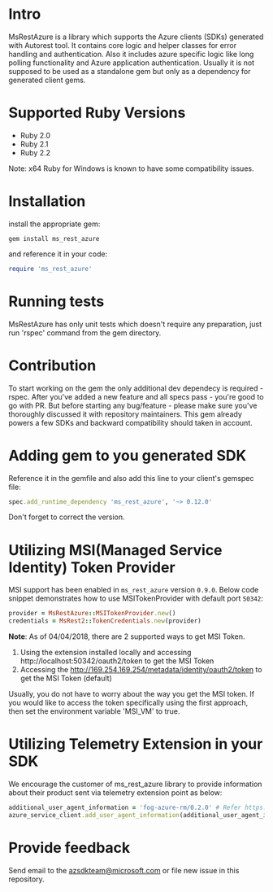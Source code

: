 # Intro

MsRestAzure is a library which supports the Azure clients (SDKs) generated with Autorest tool. It contains core logic and helper classes for error handling and authentication. Also it includes azure specific logic like long polling functionality and Azure application authentication. Usually it is not supposed to be used as a standalone gem but only as a dependency for generated client gems.

# Supported Ruby Versions

* Ruby 2.0
* Ruby 2.1
* Ruby 2.2

Note: x64 Ruby for Windows is known to have some compatibility issues.

# Installation

install the appropriate gem:

```
gem install ms_rest_azure
```

and reference it in your code:

```Ruby
require 'ms_rest_azure'
```

# Running tests

MsRestAzure has only unit tests which doesn't require any preparation, just run 'rspec' command from the gem directory.

# Contribution

To start working on the gem the only additional dev dependecy is required - rspec. After you've added a new feature and all specs pass - you're good to go with PR. But before starting any bug/feature - please make sure you've thoroughly discussed it with repository maintainers. This gem already powers a few SDKs and backward compatibility should taken in account.

# Adding gem to you generated SDK

Reference it in the gemfile and also add this line to your client's gemspec file:

```ruby
spec.add_runtime_dependency 'ms_rest_azure', '~> 0.12.0'
```
Don't forget to correct the version.

# Utilizing MSI(Managed Service Identity) Token Provider 

MSI support has been enabled in `ms_rest_azure` version `0.9.0`. Below code snippet demonstrates how to use MSITokenProvider with default port `50342`:  

```ruby
provider = MsRestAzure::MSITokenProvider.new()
credentials = MsRest2::TokenCredentials.new(provider)
```

**Note**:  As of 04/04/2018, there are 2 supported ways to get MSI Token. 
 1. Using the extension installed locally and accessing http://localhost:50342/oauth2/token to get the MSI Token
 2. Accessing the http://169.254.169.254/metadata/identity/oauth2/token to get the MSI Token (default)

Usually, you do not have to worry about the way you get the MSI token. If you would like to access the token specifically using the first approach, then set the environment variable 'MSI_VM' to true.

# Utilizing Telemetry Extension in your SDK

We encourage the customer of ms_rest_azure library to provide information about their product sent via telemetry extension point as below:

```ruby
additional_user_agent_information = 'fog-azure-rm/0.2.0' # Refer https://github.com/Azure/azure-sdk-for-ruby/issues/517 for more info.
azure_service_client.add_user_agent_information(additional_user_agent_information)
```


# Provide feedback

Send email to the azsdkteam@microsoft.com or file new issue in this repository.
